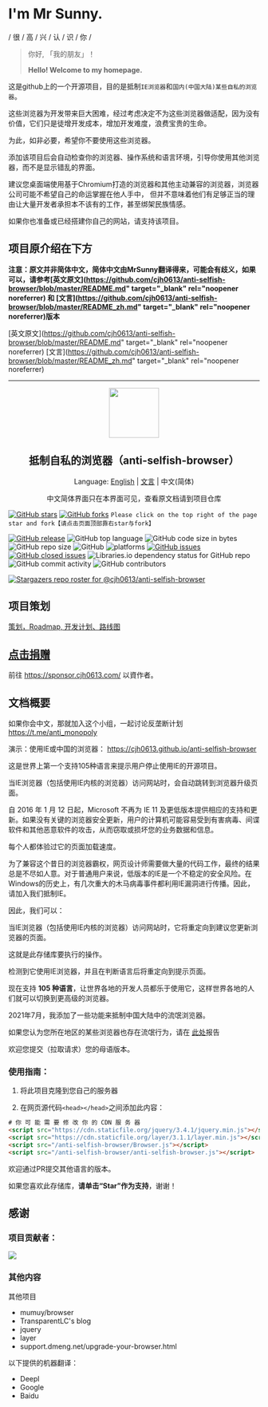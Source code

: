 # I'm Mr Sunny.

/ 很 / 高 / 兴 / 认 / 识 / 你 /

> 你好, 「我的朋友」！
> 
> **Hello! Welcome to my homepage.**

这是github上的一个开源项目，目的是抵制`IE浏览器`和`国内(中国大陆)某些自私的浏览器`。

这些浏览器为开发带来巨大困难，经过考虑决定不为这些浏览器做适配，因为没有价值，它们只是徒增开发成本，增加开发难度，浪费宝贵的生命。

为此，如非必要，希望你不要使用这些浏览器。

添加该项目后会自动检查你的浏览器、操作系统和语言环境，引导你使用其他浏览器，而不是显示错乱的界面。

建议您桌面端使用基于Chromium打造的浏览器和其他主动兼容的浏览器，浏览器公司可能不希望自己的命运掌握在他人手中，
但并不意味着他们有足够正当的理由让大量开发者承担本不该有的工作，甚至绑架民族情感。

如果你也准备或已经搭建你自己的网站，请支持该项目。

## 项目原介绍在下方

**注意：原文并非简体中文，简体中文由MrSunny翻译得来，可能会有歧义，如果可以，请参考[英文原文](https://github.com/cjh0613/anti-selfish-browser/blob/master/README.md" target="_blank" rel="noopener noreferrer) 和 [文言](https://github.com/cjh0613/anti-selfish-browser/blob/master/README_zh.md" target="_blank" rel="noopener noreferrer)版本**

[英文原文](https://github.com/cjh0613/anti-selfish-browser/blob/master/README.md" target="_blank" rel="noopener noreferrer)
[文言](https://github.com/cjh0613/anti-selfish-browser/blob/master/README_zh.md" target="_blank" rel="noopener noreferrer)

---

<div align="center">
  <a href="https://cjh0613.com/" target="_blank" rel="noopener noreferrer" alt="CJH0613">
    <img src="https://cdn.jsdelivr.net/gh/cjh0613/blog/images/icons/CJHicon.jpg" width="100" height="100">
  </a>
</div>
<h2 align="center">抵制自私的浏览器（anti-selfish-browser）</h2>
<p align="center">
Language: <a href="https://github.com/cjh0613/anti-selfish-browser/blob/master/README.md" target="_blank" rel="noopener noreferrer">English</a>
  | <a href="https://github.com/cjh0613/anti-selfish-browser/blob/master/README_zh.md" target="_blank" rel="noopener noreferrer">文言</a>
  | 中文(简体)
</p>
<p align="center">
中文简体界面只在本界面可见，查看原文档请到项目仓库
</p>

[![GitHub stars](https://img.shields.io/github/stars/cjh0613/anti-selfish-browser.svg?style=social)](https://github.com/cjh0613/anti-selfish-browser/stargazers)     [![GitHub forks](https://img.shields.io/github/forks/cjh0613/anti-selfish-browser.svg?style=social)](https://github.com/cjh0613/anti-selfish-browser/network/members)  `Please click on the top right of the page star and fork【请点击页面顶部靠右star与fork】`

[![GitHub release](https://img.shields.io/github/release/cjh0613/anti-selfish-browser.svg?label=%E7%89%88%E6%9C%AC)](https://github.com/cjh0613/anti-selfish-browser/releases/tag/)   ![GitHub top language](https://img.shields.io/github/languages/top/cjh0613/anti-selfish-browser.svg)  ![GitHub code size in bytes](https://img.shields.io/github/languages/code-size/cjh0613/anti-selfish-browser.svg)  ![GitHub repo size](https://img.shields.io/github/repo-size/cjh0613/anti-selfish-browser.svg) ![GitHub](https://img.shields.io/github/license/cjh0613/anti-selfish-browser.svg) ![platforms](https://img.shields.io/badge/platform-win32%20%7C%20win64%20%7C%20linux%20%7C%20osx-brightgreen.svg)     [![GitHub issues](https://img.shields.io/github/issues/cjh0613/anti-selfish-browser.svg)](https://github.com/cjh0613/anti-selfish-browser/issues)  [![GitHub closed issues](https://img.shields.io/github/issues-closed/cjh0613/anti-selfish-browser.svg)](https://github.com/cjh0613/anti-selfish-browser/issues?q=is%3Aissue+is%3Aclosed) ![Libraries.io dependency status for GitHub repo](https://img.shields.io/librariesio/github/cjh0613/anti-selfish-browser.svg)   ![GitHub commit activity](https://img.shields.io/github/commit-activity/m/cjh0613/anti-selfish-browser.svg)  ![GitHub contributors](https://img.shields.io/github/contributors/cjh0613/anti-selfish-browser.svg)

[![Stargazers repo roster for @cjh0613/anti-selfish-browser](https://reporoster.com/stars/cjh0613/anti-selfish-browser)](https://github.com/cjh0613/anti-selfish-browser/stargazers)

## 项目策划

[策划，Roadmap, 开发计划、路线图](https://github.com/cjh0613/anti-selfish-browser/projects/1) 

## [点击捐赠](https://sponsor.cjh0613.com/index.html)

前往 https://sponsor.cjh0613.com/ 以資作者。

## 文档概要

如果你会中文，那就加入这个小组，一起讨论反垄断计划 https://t.me/anti_monopoly

演示：使用IE或中国的浏览器： https://cjh0613.github.io/anti-selfish-browser

这是世界上第一个支持105种语言来提示用户停止使用IE的开源项目。

当IE浏览器（包括使用IE内核的浏览器）访问网站时，会自动跳转到浏览器升级页面。

自 2016 年 1 月 12 日起，Microsoft 不再为 IE 11 及更低版本提供相应的支持和更新。如果没有关键的浏览器安全更新，用户的计算机可能容易受到有害病毒、间谍软件和其他恶意软件的攻击，从而窃取或损坏您的业务数据和信息。

每个人都体验过它的页面加载速度。

为了兼容这个昔日的浏览器霸权，网页设计师需要做大量的代码工作，最终的结果总是不尽如人意。对于普通用户来说，低版本的IE是一个不稳定的安全风险。在Windows的历史上，有几次重大的木马病毒事件都利用IE漏洞进行传播。因此，请加入我们抵制IE。

因此，我们可以：

当IE浏览器（包括使用IE内核的浏览器）访问网站时，它将重定向到建议您更新浏览器的页面。

这就是此存储库要执行的操作。

检测到它使用IE浏览器，并且在判断语言后将重定向到提示页面。

现在支持 **105 种语言**，让世界各地的开发人员都乐于使用它，这样世界各地的人们就可以切换到更高级的浏览器。

2021年7月，我添加了一些功能来抵制中国大陆中的流氓浏览器。

如果您认为您所在地区的某些浏览器也存在流氓行为，请在 [此处](https://github.com/cjh0613/anti-selfish-browser/issues/2)报告

欢迎您提交（拉取请求）您的母语版本。

### 使用指南：

1. 将此项目克隆到您自己的服务器

2. 在网页源代码`<head></head>`之间添加此内容：

```html
# 你 可 能 需 要 修 改 你 的 CDN 服 务 器
<script src="https://cdn.staticfile.org/jquery/3.4.1/jquery.min.js"></script>
<script src="https://cdn.staticfile.org/layer/3.1.1/layer.min.js"></script>
<script src="/anti-selfish-browser/Browser.js"></script>
<script src="/anti-selfish-browser/anti-selfish-browser.js"></script>
```

欢迎通过PR提交其他语言的版本。

如果您喜欢此存储库，**请单击“Star”作为支持**，谢谢！

## 感谢

### 项目贡献者：

<a href="https://github.com/cjh0613/anti-selfish-browser/graphs/contributors">
  <img src="https://contrib.rocks/image?repo=cjh0613/anti-selfish-browser" />
</a>

### 其他内容

其他项目

- mumuy/browser
- TransparentLC's blog
- jquery
- layer
- support.dmeng.net/upgrade-your-browser.html

以下提供的机器翻译：

- Deepl
- Google
- Baidu
